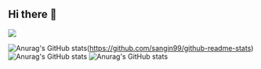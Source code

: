 ## Hi there 👋

<!--
**sangin99/sangin99** is a ✨ _special_ ✨ repository because its `README.md` (this file) appears on your GitHub profile.

Here are some ideas to get you started:

- 🔭 I’m currently working on ...
- 🌱 I’m currently learning ...
- 👯 I’m looking to collaborate on ...
- 🤔 I’m looking for help with ...
- 💬 Ask me about ...
- 📫 How to reach me: ...
- 😄 Pronouns: ...
- ⚡ Fun fact: ...
-->

<a href="버튼을 눌렀을 때 이동할 링크" target="_blank"><img src="https://img.shields.io/badge/뱃지레이블-배경색?style=뱃지모양&logo=로고&logoColor=로고색상"/></a>

![Anurag's GitHub stats](https://github-readme-stats.vercel.app/api?username=merchant)(https://github.com/sangin99/github-readme-stats)
![Anurag's GitHub stats](https://github-readme-stats.vercel.app/api?username=merchant&show_icons=true)
![Anurag's GitHub stats](https://github-readme-stats.vercel.app/api?username=merchant&show_icons=true&theme=radical)

